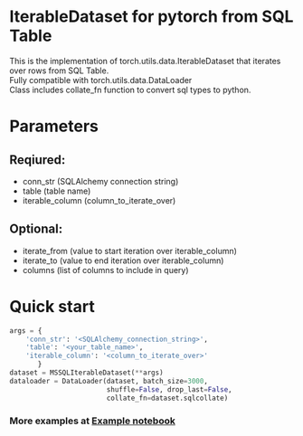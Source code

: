 # **IterableDataset for pytorch from SQL Table**

This is the implementation of torch.utils.data.IterableDataset that iterates over rows from SQL Table.<br/>
Fully compatible with torch.utils.data.DataLoader<br/>
Class includes collate_fn function to convert sql types to python.

# Parameters
## Reqiured:
- conn_str (SQLAlchemy connection string)
- table (table name)
- iterable_column (column_to_iterate_over)
## Optional:
- iterate_from (value to start iteration over iterable_column)
- iterate_to (value to end iteration over iterable_column)
- columns (list of columns to include in query)

# Quick start
```python
args = {
    'conn_str': '<SQLAlchemy_connection_string>',
    'table': '<your_table_name>',
    'iterable_column': '<column_to_iterate_over>'
       }
dataset = MSSQLIterableDataset(**args)
dataloader = DataLoader(dataset, batch_size=3000,
                        shuffle=False, drop_last=False,
                        collate_fn=dataset.sqlcollate)
```

### More examples at [Example notebook](https://github.com/Greatfess/iterable_dataset_sql/blob/master/SQLIterableDataset_examples.ipynb)